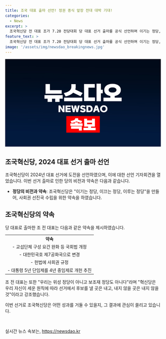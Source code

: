 ```yaml
---
title: 조국 대표 출마 선언! 정권 종식 앞장 전대 대박 기대!
categories:
  - News
excerpt: >
  조국혁신당 전 대표 조가 7.20 전당대회 당 대표 선거 출마를 공식 선언하며 이기는 정당, 이끄는 정당, 이루는 정당을 약속했다. 그는 국민께 가중된 책임을 느낀다면서도 사회권 헌법 규정, 검찰 개혁, 대통령 임기 단축 등을 비전으로 제시했다. 그러나 당내에서는 전당대회 흥행 저조 우려가 나오는 가운데, 조가 대박흥행을 기대하지 않고 체계 안정화와 민주적 정당성을 확보하겠다고 설명했다
feature_text: >
  조국혁신당 전 대표 조가 7.20 전당대회 당 대표 선거 출마를 공식 선언하며 이기는 정당, 이끄는 정당, 이루는 정당을 약속했다. 그는 국민께 가중된 책임을 느낀다면서도 사회권 헌법 규정, 검찰 개혁, 대통령 임기 단축 등을 비전으로 제시했다. 그러나 당내에서는 전당대회 흥행 저조 우려가 나오는 가운데, 조가 대박흥행을 기대하지 않고 체계 안정화와 민주적 정당성을 확보하겠다고 설명했다
image: '/assets/img/newsdao_breakingnews.jpg'
---
```


<p><img src="/assets/img/newsdao_breakingnews.jpg" alt="cryptoinkorea 속보" /></p>

<h2 data-ke-size="size26">조국혁신당, 2024 대표 선거 출마 선언</h2>

<p>조국혁신당이 2024년 대표 선거에 도전을 선언하였으며, 이에 대한 선언 기자회견을 열었습니다. 이번 선거 출마로 인한 당의 비전과 약속은 다음과 같습니다. </p>

<ul>
  <li><b>정당의 비전과 약속</b>: 조국혁신당은 "이기는 정당, 이끄는 정당, 이루는 정당"을 만들어, 사회권 선진국 수립을 위한 약속을 하였습니다.</li>
</ul>

<h2 data-ke-size="size26">조국혁신당의 약속</h2>

<p>당 대표로 출마한 조 전 대표는 다음과 같은 약속을 제시하였습니다.</p>

<table>
  <tr>
    <td style="text-align: center; height: 17px;"><b>약속</b></td>
  </tr>
  <tr>
    <td style="text-align: center; height: 17px;">- 교섭단체 구성 요건 완화 등 국회법 개정</td>
  </tr>
  <tr>
    <td style="text-align: center; height: 17px;">- 대한민국호 제7공화국으로 변경</td>
  </tr>
  <tr>
    <td style="text-align: center; height: 17px;">- 헌법에 사회권 규정</td>
  </tr>
  <tr>
    <td style="text-align: center; height: 17px;">- 대통령 5년 단임제를 4년 중임제로 개헌 추진</td>
  </tr>
</table>

<p>조 전 대표는 또한 "우리는 위성 정당이 아니고 보조재 정당도 아니다"라며 "혁신당은 우리 자신이 세운 원칙에 따라 선거에서 후보를 낼 곳은 내고, 내지 않을 곳은 내지 않을 것"이라고 강조했습니다.</p>

<p>이번 선거로 조국혁신당은 어떤 성과를 거둘 수 있을지, 그 결과에 관심이 쏠리고 있습니다. </p>

<p data-ke-size="size16">&nbsp;</p>
실시간 뉴스 속보는, <a href="https://newsdao.kr" rel="dofollow">https://newsdao.kr</a>


